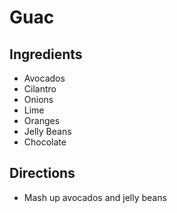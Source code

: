 # Guac

## Ingredients
* Avocados
* Cilantro
* Onions
* Lime
* Oranges
* Jelly Beans
* Chocolate

## Directions
* Mash up avocados and jelly beans
